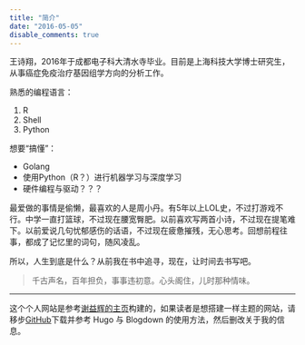 ```yaml
---
title: "简介"
date: "2016-05-05"
disable_comments: true
---
```


王诗翔，2016年于成都电子科大清水寺毕业。目前是上海科技大学博士研究生，从事癌症免疫治疗基因组学方向的分析工作。

熟悉的编程语言：

1. R
2. Shell
3. Python

想要“搞懂”：

- Golang
- 使用Python（R？）进行机器学习与深度学习
- 硬件编程与驱动？？？

最爱做的事情是偷懒，最喜欢的人是周小丹。有5年以上LOL史，不过打游戏不行。中学一直打篮球，不过现在腰宽臀肥。以前喜欢写两首小诗，不过现在提笔难下。以前爱说几句忧郁感伤的话语，不过现在疲惫摧残，无心思考。回想前程往事，都成了记忆里的词句，随风凌乱。

所以，人生到底是什么？从前我在书中追寻，现在，让时间去书写吧。

> 千古声名，百年担负，事事违初意。心头阁住，儿时那种情味。


***

这个个人网站是参考[谢益辉的主页](https://yihui.name/)构建的，如果读者是想搭建一样主题的网站，请移步[GitHub](https://github.com/ShixiangWang/home/releases)下载并参考 Hugo 与 Blogdown 的使用方法，然后删改关于我的信息。

